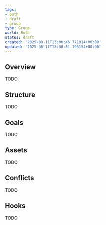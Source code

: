 ```yaml
---
tags:
- both
- draft
- group
type: Group
world: Both
status: draft
created: '2025-08-11T13:08:46.771914+00:00'
updated: '2025-08-11T13:08:51.196154+00:00'
---
```



## Overview

TODO
## Structure

TODO
## Goals

TODO
## Assets

TODO
## Conflicts

TODO
## Hooks

TODO
